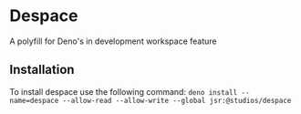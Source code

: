 # Despace
A polyfill for Deno's in development workspace feature

## Installation
To install despace use the following command: `deno install --name=despace --allow-read --allow-write --global jsr:@studios/despace`